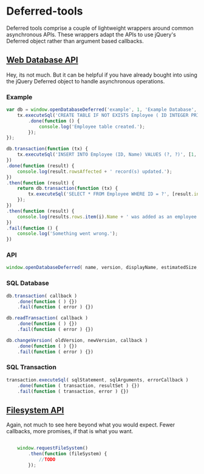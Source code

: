 Deferred-tools
==============

Deferred tools comprise a couple of lightweight wrappers around common asynchronous APIs. These wrappers adapt the APIs to use jQuery's Deferred object rather than argument based callbacks.

[Web Database API](http://www.w3.org/TR/webdatabase/#asynchronous-database-api)
----------------

Hey, its not much. But it can be helpful if you have already bought into using the jQuery Deferred object to handle asynchronous operations.

### Example

```javascript
var db = window.openDatabaseDeferred('example', 1, 'Example Database', function (tx) {
	tx.executeSql('CREATE TABLE IF NOT EXISTS Employee ( ID INTEGER PRIMARY KEY, Name VARCHAR )')
		.done(function () {
			console.log('Employee table created.');
		});
});

db.transaction(function (tx) {
	tx.executeSql('INSERT INTO Employee (ID, Name) VALUES (?, ?)', [1, 'John Smith']);
})
.done(function (result) {
	console.log(result.rowsAffected + ' record(s) updated.');
})
.then(function (result) {
	return db.transaction(function (tx) {
		tx.executeSql('SELECT * FROM Employee WHERE ID = ?', [result.insertId]);
	});
})
.then(function (result) {
	console.log(results.rows.item(i).Name + ' was added as an employee.');
})
.fail(function () {
	console.log('Something went wrong.');
})
```

### API

```javascript
window.openDatabaseDeferred( name, version, displayName, estimatedSize, creationCallback )
```

### SQL Database

```javascript
db.transaction( callback )
    .done(function ( ) {})
    .fail(function ( error ) {})
```

```javascript
db.readTransaction( callback )
    .done(function ( ) {})
    .fail(function ( error ) {})
```

```javascript
db.changeVersion( oldVersion, newVersion, callback )
    .done(function ( ) {})
    .fail(function ( error ) {})
```

### SQL Transaction

```javascript
transaction.executeSql( sqlStatement, sqlArguments, errorCallback )
    .done(function ( transaction, resultSet ) {})
    .fail(function ( transaction, error ) {})
```

[Filesystem API](http://www.w3.org/TR/file-system-api/#the-asynchronous-filesystem-interface)
--------------

Again, not much to see here beyond what you would expect. Fewer callbacks, more promises, if that is what you want.

````javascript
	
	window.requestFileSystem()
		.then(function (fileSystem) {
			//TODO
		});
````